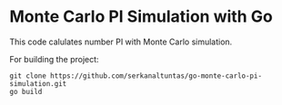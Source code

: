 
# Monte Carlo PI Simulation with Go

This code calulates number PI with Monte Carlo simulation.

For building the project:
```
git clone https://github.com/serkanaltuntas/go-monte-carlo-pi-simulation.git
go build
```